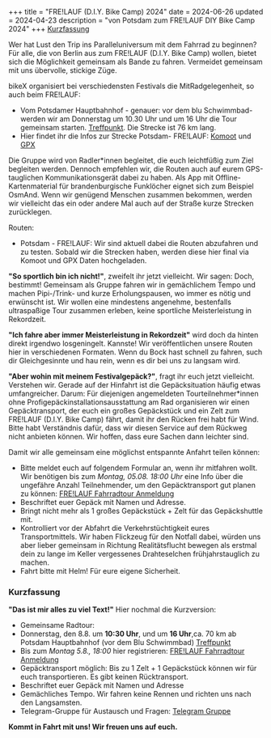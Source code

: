 +++
title = "FRE!LAUF (D.I.Y. Bike Camp) 2024"
date = 2024-06-26
updated = 2024-04-23
description = "von Potsdam zum FRE!LAUF DIY Bike Camp 2024"
+++
[Kurzfassung](#Kurzfassung)

Wer hat Lust den Trip ins Paralleluniversum mit dem Fahrrad zu beginnen? Für alle, die von Berlin aus zum FRE!LAUF (D.I.Y. Bike Camp) wollen, bietet sich die Möglichkeit gemeinsam als Bande zu fahren. Vermeidet gemeinsam mit uns übervolle, stickige Züge.

bikeX organisiert bei verschiedensten Festivals die MitRadgelegenheit, so auch beim FRE!LAUF: 
- Vom Potsdamer Hauptbahnhof - genauer: vor dem blu Schwimmbad-  werden wir am Donnerstag um 10.30 Uhr und um 16 Uhr die Tour gemeinsam starten. [Treffpunkt](https://www.openstreetmap.org/?mlat=52.390134&mlon=13.064174#map=19/52.390134/13.064174). Die Strecke ist 76 km lang.
- Hier findet ihr die Infos zur Strecke Potsdam- FRE!LAUF: [Komoot](https://www.komoot.com/de-de/tour/1745553211) und [GPX](/routes/freilauf/potsdam-freilauf.gpx)
 
Die Gruppe wird von Radler\*innen begleitet, die euch leichtfüßig zum Ziel begleiten werden. Dennoch empfehlen wir, die Routen auch auf eurem GPS-tauglichen Kommunikationsgerät dabei zu haben. Als App mit Offline-Kartenmaterial für brandenburgische Funklöcher eignet sich zum Beispiel OsmAnd. Wenn wir genügend Menschen zusammen bekommen, werden wir vielleicht das ein oder andere Mal auch auf der Straße kurze Strecken zurücklegen.

Routen:
 - Potsdam - FRE!LAUF: Wir sind aktuell dabei die Routen abzufahren und zu testen. Sobald wir die Strecken haben, werden diese hier final via Komoot und GPX Daten hochgeladen. 
   
**"So sportlich bin ich nicht!"**, zweifelt ihr jetzt vielleicht. Wir sagen: Doch, bestimmt! Gemeinsam als Gruppe fahren wir in gemächlichem Tempo und machen Pipi-/Trink- und kurze Erholungspausen, wo immer es nötig und erwünscht ist. Wir wollen eine mindestens angenehme, bestenfalls ultraspaßige Tour zusammen erleben, keine sportliche Meisterleistung in Rekordzeit. 

**"Ich fahre aber immer Meisterleistung in Rekordzeit"** wird doch da hinten direkt irgendwo losgeningelt. Kannste! Wir veröffentlichen unsere Routen hier in verschiedenen Formaten. Wenn du Bock hast schnell zu fahren, such dir Gleichgesinnte und hau rein, wenn es dir bei uns zu langsam wird. 

**"Aber wohin mit meinem Festivalgepäck?"**, fragt ihr euch jetzt vielleicht. Verstehen wir. Gerade auf der Hinfahrt ist die Gepäcksituation häufig etwas umfangreicher. Darum: Für diejenigen angemeldeten Tourteilnehmer\*innen ohne Profigepäckinstallationsausstattung am Rad organisieren wir einen Gepäcktransport, der euch ein großes Gepäckstück und ein Zelt zum FRE!LAUF (D.I.Y. Bike Camp) fährt, damit ihr den Rücken frei habt für Wind. Bitte habt Verständnis dafür, dass wir diesen Service auf dem Rückweg nicht anbieten können. Wir hoffen, dass eure Sachen dann leichter sind.


Damit wir alle gemeinsam eine möglichst entspannte Anfahrt teilen können:
- Bitte meldet euch auf folgendem Formular an, wenn ihr mitfahren wollt. Wir benötigen bis zum _Montag, 05.08. 18:00 Uhr_ eine Info über die ungefähre Anzahl Teilnehmender, um den Gepäcktransport gut planen zu können: [FRE!LAUF Fahrradtour Anmeldung](https://cryptpad.fr/form/#/2/form/view/zBvooRwyKVbKIyKnx2AO-431GJefP4xDeyNF3kwpbIQ/)
- Beschriftet euer Gepäck mit Namen und Adresse. 
- Bringt nicht mehr als 1 großes Gepäckstück + Zelt für das Gepäckshuttle mit.
- Kontrolliert vor der Abfahrt die Verkehrstüchtigkeit eures Transportmittels. Wir haben Flickzeug für den Notfall dabei, würden uns aber lieber gemeinsam in Richtung Realitätsflucht bewegen als erstmal dein zu lange im Keller vergessenes Drahteselchen frühjahrstauglich zu machen.
- Fahrt bitte mit Helm! Für eure eigene Sicherheit.

### <a name="Kurzfassung"></a> Kurzfassung
**"Das ist mir alles zu viel Text!"** Hier nochmal die Kurzversion:
- Gemeinsame Radtour:
- Donnerstag, den 8.8. um **10:30 Uhr**, und um **16 Uhr**,ca. 70 km ab Potsdam Hauptbahnhof (vor dem Blu Schwimmbad) [Treffpunkt](https://www.openstreetmap.org/?mlat=52.390134&mlon=13.064174#map=19/52.390134/13.064174)
- Bis zum _Montag 5.8., 18:00_ hier registrieren: [FRE!LAUF Fahrradtour Anmeldung](https://cryptpad.fr/form/#/2/form/view/zBvooRwyKVbKIyKnx2AO-431GJefP4xDeyNF3kwpbIQ/)
- Gepäcktransport möglich: Bis zu 1 Zelt + 1 Gepäckstück können wir für euch transportieren. Es gibt keinen Rücktransport.
- Beschriftet euer Gepäck mit Namen und Adresse
- Gemächliches Tempo. Wir fahren keine Rennen und richten uns nach den Langsamsten.
- Telegram-Gruppe für Austausch und Fragen: [Telegram Gruppe](https://t.me/+wVbK3P9SBm5mYWNi)

**Kommt in Fahrt mit uns! Wir freuen uns auf euch.**